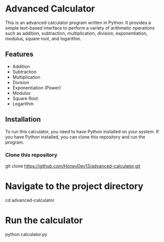 # Advanced Calculator

This is an advanced calculator program written in Python. It provides a simple text-based interface to perform a variety of arithmetic operations such as addition, subtraction, multiplication, division, exponentiation, modulus, square root, and logarithm.

## Features

- Addition
- Subtraction
- Multiplication
- Division
- Exponentiation (Power)
- Modulus
- Square Root
- Logarithm

## Installation

To run this calculator, you need to have Python installed on your system. If you have Python installed, you can clone this repository and run the program.

### Clone this repository

git clone https://github.com/HoneyDev13/advanced-calculator.git

# Navigate to the project directory
cd advanced-calculator

# Run the calculator
python calculator.py
